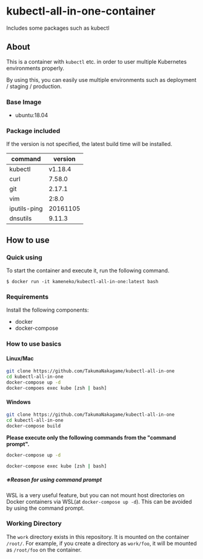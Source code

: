 # kubectl-all-in-one-container
Includes some packages such as kubectl

## About
This is a container with `kubectl` etc. in order to user multiple Kubernetes environments properly.

By using this, you can easily use multiple environments such as deployment / staging / production.

### Base Image
- ubuntu:18.04

### Package included
If the version is not specified, the latest build time will be installed.

| command | version |
| --- | --- |
| kubectl | v1.18.4 |
| curl | 7.58.0 |
| git | 2.17.1 |
| vim | 2:8.0 |
| iputils-ping | 20161105 |
| dnsutils | 9.11.3 |

## How to use

### Quick using

To start the container and execute it, run the following command.

```
$ docker run -it kameneko/kubectl-all-in-one:latest bash
```

### Requirements
Install the following components:

- docker
- docker-compose

### How to use basics
#### Linux/Mac
```bash
git clone https://github.com/TakumaNakagame/kubectl-all-in-one
cd kubectl-all-in-one
docker-compose up -d
docker-compoes exec kube [zsh | bash]
```

#### Windows
```bash
git clone https://github.com/TakumaNakagame/kubectl-all-in-one
cd kubectl-all-in-one
docker-compose build
```

**Please execute only the following commands from the "command prompt".**
```bash
docker-compose up -d
```

```bash
docker-compose exec kube [zsh | bash]
```

##### ※Reason for using command prompt
WSL is a very useful feature, but you can not mount host directories on Docker containers via WSL(at `docker-compose up -d`). This can be avoided by using the command prompt.

### Working Directory
The `work` directory exists in this repository. It is mounted on the container `/root/`. For example, if you create a directory as `work/foo`, it will be mounted as `/root/foo` on the container.